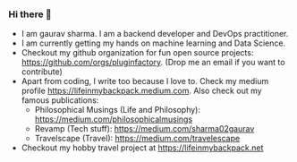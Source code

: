 ### Hi there 👋
- I am gaurav sharma. I am a backend developer and DevOps practitioner.
- I am currently getting my hands on machine learning and Data Science.
- Checkout my github organization for fun open source projects: https://github.com/orgs/pluginfactory. (Drop me an email if you want to contribute)
- Apart from coding, I write too because I love to. Check my medium profile https://lifeinmybackpack.medium.com. Also check out my famous publications:
  - Philosophical Musings (Life and Philosophy): https://medium.com/philosophicalmusings
  - Revamp (Tech stuff): https://medium.com/sharma02gaurav
  - Travelscape (Travel): https://medium.com/travelescape
- Checkout my hobby travel project at https://lifeinmybackpack.net
